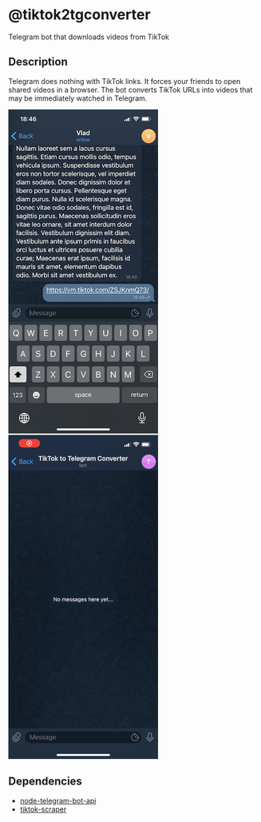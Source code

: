 # @tiktok2tgconverter
Telegram bot that downloads videos from TikTok

## Description

Telegram does nothing with TikTok links. It forces your friends to open shared videos in a browser.
The bot converts TikTok URLs into videos that may be immediately watched in Telegram.

![TikTok url in a Telegram chat](chat.jpg)
![Bot converting TikTok url to video](bot.gif)

## Dependencies

* [node-telegram-bot-api](https://github.com/yagop/node-telegram-bot-api)
* [tiktok-scraper](https://github.com/drawrowfly/tiktok-scraper)


